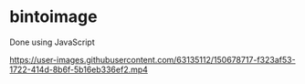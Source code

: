 # bintoimage

Done using JavaScript

https://user-images.githubusercontent.com/63135112/150678717-f323af53-1722-414d-8b6f-5b16eb336ef2.mp4
